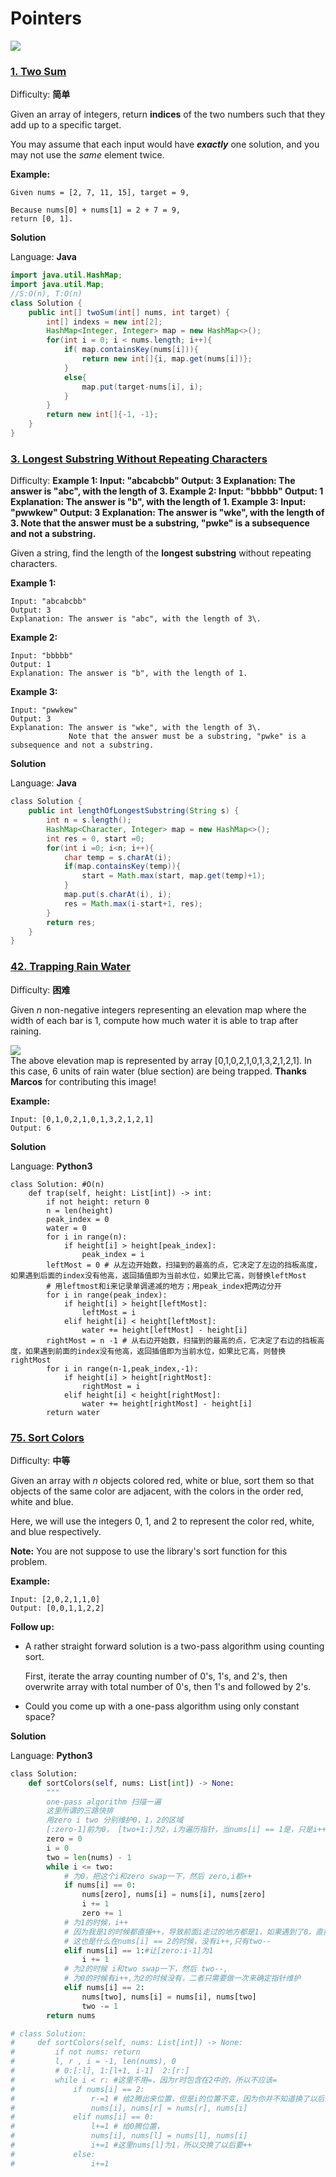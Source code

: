 # Pointers

![](../.gitbook/assets/image%20%283%29.png)

### [1. Two Sum](https://leetcode-cn.com/problems/two-sum/)

Difficulty: **简单**

Given an array of integers, return **indices** of the two numbers such that they add up to a specific target.

You may assume that each input would have _**exactly**_ one solution, and you may not use the _same_ element twice.

**Example:**

```text
Given nums = [2, 7, 11, 15], target = 9,

Because nums[0] + nums[1] = 2 + 7 = 9,
return [0, 1].
```

**Solution**

Language: **Java**

```java
​import java.util.HashMap;
import java.util.Map;
//S:O(n), T:O(n)
class Solution {
    public int[] twoSum(int[] nums, int target) {
        int[] indexs = new int[2];
        HashMap<Integer, Integer> map = new HashMap<>();
        for(int i = 0; i < nums.length; i++){
            if( map.containsKey(nums[i])){
                return new int[]{i, map.get(nums[i])};
            }
            else{
                map.put(target-nums[i], i);
            }
        }
        return new int[]{-1, -1};
    }
}
```



### [3. Longest Substring Without Repeating Characters](https://leetcode-cn.com/problems/longest-substring-without-repeating-characters/)

Difficulty:  **Example 1: Input: "abcabcbb" Output: 3 Explanation: The answer is "abc", with the length of 3. Example 2: Input: "bbbbb" Output: 1 Explanation: The answer is "b", with the length of 1. Example 3: Input: "pwwkew" Output: 3 Explanation: The answer is "wke", with the length of 3. Note that the answer must be a substring, "pwke" is a subsequence and not a substring.** 

Given a string, find the length of the **longest substring** without repeating characters.

**Example 1:**

```text
Input: "abcabcbb"
Output: 3 
Explanation: The answer is "abc", with the length of 3\.
```

**Example 2:**

```text
Input: "bbbbb"
Output: 1
Explanation: The answer is "b", with the length of 1.
```

**Example 3:**

```text
Input: "pwwkew"
Output: 3
Explanation: The answer is "wke", with the length of 3\. 
             Note that the answer must be a substring, "pwke" is a subsequence and not a substring.
```

**Solution**

Language: **Java**

```java
​class Solution {
    public int lengthOfLongestSubstring(String s) {
        int n = s.length();
        HashMap<Character, Integer> map = new HashMap<>();
        int res = 0, start =0;
        for(int i =0; i<n; i++){
            char temp = s.charAt(i);
            if(map.containsKey(temp)){
                start = Math.max(start, map.get(temp)+1);
            }
            map.put(s.charAt(i), i);
            res = Math.max(i-start+1, res);
        }
        return res;
    }
}
```



### [42. Trapping Rain Water](https://leetcode-cn.com/problems/trapping-rain-water/)

Difficulty: **困难**

Given _n_ non-negative integers representing an elevation map where the width of each bar is 1, compute how much water it is able to trap after raining.

![](https://assets.leetcode.com/uploads/2018/10/22/rainwatertrap.png)  
The above elevation map is represented by array \[0,1,0,2,1,0,1,3,2,1,2,1\]. In this case, 6 units of rain water \(blue section\) are being trapped. **Thanks Marcos** for contributing this image!

**Example:**

```text
Input: [0,1,0,2,1,0,1,3,2,1,2,1]
Output: 6
```

**Solution**

Language: **Python3**

```text
​class Solution: #O(n)
    def trap(self, height: List[int]) -> int:
        if not height: return 0
        n = len(height)
        peak_index = 0
        water = 0
        for i in range(n):
            if height[i] > height[peak_index]:
                peak_index = i
        leftMost = 0 # 从左边开始数，扫描到的最高的点，它决定了左边的挡板高度，如果遇到后面的index没有他高，返回插值即为当前水位，如果比它高，则替换leftMost
        # 用leftmost和i来记录单调递减的地方；用peak_index把两边分开
        for i in range(peak_index):
            if height[i] > height[leftMost]:
                leftMost = i 
            elif height[i] < height[leftMost]:
                water += height[leftMost] - height[i]
        rightMost = n -1 # 从右边开始数，扫描到的最高的点，它决定了右边的挡板高度，如果遇到前面的index没有他高，返回插值即为当前水位，如果比它高，则替换rightMost
        for i in range(n-1,peak_index,-1):
            if height[i] > height[rightMost]:
                rightMost = i 
            elif height[i] < height[rightMost]:
                water += height[rightMost] - height[i]
        return water
```

### [75. Sort Colors](https://leetcode-cn.com/problems/sort-colors/)

Difficulty: **中等**

Given an array with _n_ objects colored red, white or blue, sort them so that objects of the same color are adjacent, with the colors in the order red, white and blue.

Here, we will use the integers 0, 1, and 2 to represent the color red, white, and blue respectively.

**Note:** You are not suppose to use the library's sort function for this problem.

**Example:**

```text
Input: [2,0,2,1,1,0]
Output: [0,0,1,1,2,2]
```

**Follow up:**

* A rather straight forward solution is a two-pass algorithm using counting sort.  

  First, iterate the array counting number of 0's, 1's, and 2's, then overwrite array with total number of 0's, then 1's and followed by 2's.

* Could you come up with a one-pass algorithm using only constant space?

**Solution**

Language: **Python3**

```python
​class Solution:
    def sortColors(self, nums: List[int]) -> None:
        """
        one-pass algorithm 扫描一遍
        这里所谓的三路快排
        用zero i two 分别维护0，1，2的区域
        [:zero-1]前为0， [two+1:]为2，i为遍历指针，当nums[i] == 1是，只是i++,其他为0，2都要swap        """
        zero = 0
        i = 0
        two = len(nums) - 1
        while i <= two:
            # 为0，把这个i和zero swap一下，然后 zero,i都++
            if nums[i] == 0:
                nums[zero], nums[i] = nums[i], nums[zero]
                i += 1
                zero += 1
            # 为1的时候，i++
            # 因为我是1的时候都直接++，导致前面i走过的地方都是1，如果遇到了0，直接swap，因为前面都是1，所以交换下来的肯定是1，这样直接i++
            # 这也是什么在nums[i] == 2的时候，没有i++,只有two--
            elif nums[i] == 1:#让[zero:i-1]为1
                i += 1
            # 为2的时候 i和two swap一下，然后 two--,
            # 为0的时候有i++,为2的时候没有，二者只需要做一次来确定指针维护
            elif nums[i] == 2:
                nums[two], nums[i] = nums[i], nums[two]
                two -= 1
        return nums

# class Solution:
#     def sortColors(self, nums: List[int]) -> None:
#         if not nums: return 
#         l, r , i = -1, len(nums), 0 
#         # 0:[:l], 1:[l+1, i-1]  2:[r:]
#         while i < r: #这里不用=，因为r时包含在2中的，所以不应该=
#             if nums[i] == 2:
#                 r-=1 # 给2腾出来位置，但是i的位置不变，因为你并不知道换了以后是什么数字
#                 nums[i], nums[r] = nums[r], nums[i]
#             elif nums[i] == 0:
#                 l+=1 # 给0腾位置，
#                 nums[i], nums[l] = nums[l], nums[i]
#                 i+=1 #这里nums[l]为1，所以交换了以后要++
#             else:
#                 i+=1
```

